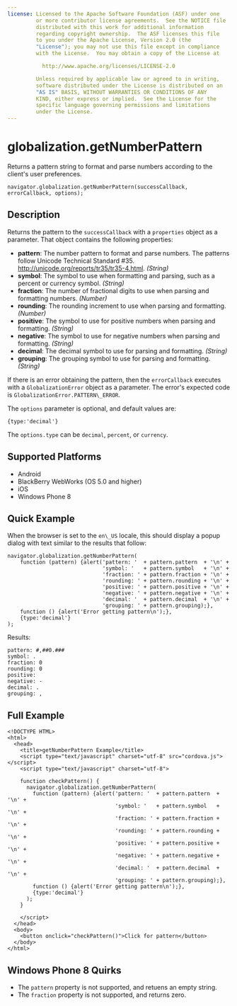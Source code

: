 ```yaml
---
license: Licensed to the Apache Software Foundation (ASF) under one
         or more contributor license agreements.  See the NOTICE file
         distributed with this work for additional information
         regarding copyright ownership.  The ASF licenses this file
         to you under the Apache License, Version 2.0 (the
         "License"); you may not use this file except in compliance
         with the License.  You may obtain a copy of the License at

           http://www.apache.org/licenses/LICENSE-2.0

         Unless required by applicable law or agreed to in writing,
         software distributed under the License is distributed on an
         "AS IS" BASIS, WITHOUT WARRANTIES OR CONDITIONS OF ANY
         KIND, either express or implied.  See the License for the
         specific language governing permissions and limitations
         under the License.
---
```


globalization.getNumberPattern
===========

Returns a pattern string to format and parse numbers according to the client's user preferences.

    navigator.globalization.getNumberPattern(successCallback, errorCallback, options);

Description
-----------

Returns the pattern to the `successCallback` with a `properties` object
as a parameter. That object contains the following properties:

- __pattern__: The number pattern to format and parse numbers.  The patterns follow Unicode Technical Standard #35. <http://unicode.org/reports/tr35/tr35-4.html>. _(String)_
- __symbol__: The symbol to use when formatting and parsing, such as a percent or currency symbol. _(String)_
- __fraction__: The number of fractional digits to use when parsing and formatting numbers. _(Number)_
- __rounding__: The rounding increment to use when parsing and formatting. _(Number)_
- __positive__: The symbol to use for positive numbers when parsing and formatting. _(String)_
- __negative__: The symbol to use for negative numbers when parsing and formatting. _(String)_
- __decimal__: The decimal symbol to use for parsing and formatting. _(String)_
- __grouping__: The grouping symbol to use for parsing and formatting. _(String)_

If there is an error obtaining the pattern, then the `errorCallback`
executes with a `GlobalizationError` object as a parameter. The
error's expected code is `GlobalizationError.PATTERN\_ERROR`.

The `options` parameter is optional, and default values are:

    {type:'decimal'}

The `options.type` can be `decimal`, `percent`, or `currency`.

Supported Platforms
-------------------

- Android
- BlackBerry WebWorks (OS 5.0 and higher)
- iOS
- Windows Phone 8

Quick Example
-------------

When the browser is set to the `en\_US` locale, this should display a
popup dialog with text similar to the results that follow:

    navigator.globalization.getNumberPattern(
        function (pattern) {alert('pattern: '  + pattern.pattern  + '\n' +
                                  'symbol: '   + pattern.symbol   + '\n' +
                                  'fraction: ' + pattern.fraction + '\n' +
                                  'rounding: ' + pattern.rounding + '\n' +
                                  'positive: ' + pattern.positive + '\n' +
                                  'negative: ' + pattern.negative + '\n' +
                                  'decimal: '  + pattern.decimal  + '\n' +
                                  'grouping: ' + pattern.grouping);},
        function () {alert('Error getting pattern\n');},
        {type:'decimal'}
    );

Results:

    pattern: #,##0.###
    symbol: .
    fraction: 0
    rounding: 0
    positive:
    negative: -
    decimal: .
    grouping: ,

Full Example
------------

    <!DOCTYPE HTML>
    <html>
      <head>
        <title>getNumberPattern Example</title>
        <script type="text/javascript" charset="utf-8" src="cordova.js"></script>
        <script type="text/javascript" charset="utf-8">

        function checkPattern() {
          navigator.globalization.getNumberPattern(
            function (pattern) {alert('pattern: '  + pattern.pattern  + '\n' +
                                      'symbol: '   + pattern.symbol   + '\n' +
                                      'fraction: ' + pattern.fraction + '\n' +
                                      'rounding: ' + pattern.rounding + '\n' +
                                      'positive: ' + pattern.positive + '\n' +
                                      'negative: ' + pattern.negative + '\n' +
                                      'decimal: '  + pattern.decimal  + '\n' +
                                      'grouping: ' + pattern.grouping);},
            function () {alert('Error getting pattern\n');},
            {type:'decimal'}
          );
        }

        </script>
      </head>
      <body>
        <button onclick="checkPattern()">Click for pattern</button>
      </body>
    </html>

Windows Phone 8 Quirks
----------------
- The `pattern` property is not supported, and retuens an empty string.
- The `fraction` property is not supported, and returns zero.
